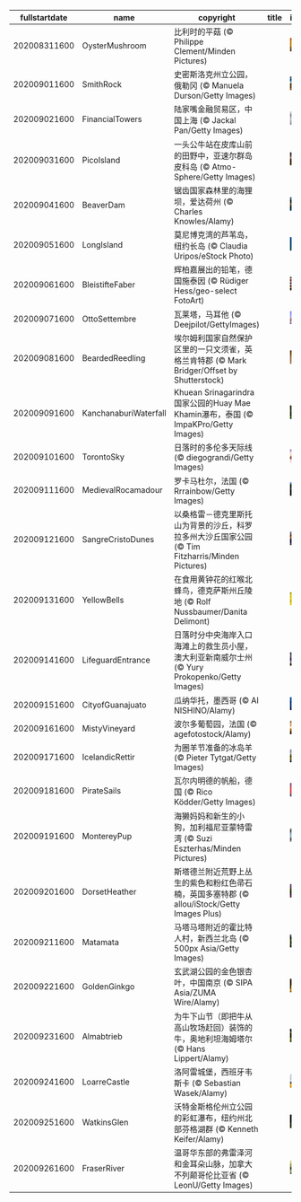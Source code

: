 |fullstartdate|name|copyright|title|image|
|--|--|--|--|--|
202008311600|OysterMushroom|比利时的平菇 (© Philippe Clement/Minden Pictures)||![](/zh-CN/2020/09/202008311600OysterMushroom.jpg)|
202009011600|SmithRock|史密斯洛克州立公园，俄勒冈 (© Manuela Durson/Getty Images)||![](/zh-CN/2020/09/202009011600SmithRock.jpg)|
202009021600|FinancialTowers|陆家嘴金融贸易区，中国上海 (© Jackal Pan/Getty Images)||![](/zh-CN/2020/09/202009021600FinancialTowers.jpg)|
202009031600|PicoIsland|一头公牛站在皮库山前的田野中，亚速尔群岛皮科岛 (© Atmo-Sphere/Getty Images)||![](/zh-CN/2020/09/202009031600PicoIsland.jpg)|
202009041600|BeaverDam|锯齿国家森林里的海狸坝，爱达荷州 (© Charles Knowles/Alamy)||![](/zh-CN/2020/09/202009041600BeaverDam.jpg)|
202009051600|LongIsland|莫尼博克湾的芦苇岛，纽约长岛 (© Claudia Uripos/eStock Photo)||![](/zh-CN/2020/09/202009051600LongIsland.jpg)|
202009061600|BleistifteFaber|辉柏嘉展出的铅笔，德国施泰因 (© Rüdiger Hess/geo-select FotoArt)||![](/zh-CN/2020/09/202009061600BleistifteFaber.jpg)|
202009071600|OttoSettembre|瓦莱塔，马耳他 (© Deejpilot/GettyImages)||![](/zh-CN/2020/09/202009071600OttoSettembre.jpg)|
202009081600|BeardedReedling|埃尔姆利国家自然保护区里的一只文须雀，英格兰肯特郡 (© Mark Bridger/Offset by Shutterstock)||![](/zh-CN/2020/09/202009081600BeardedReedling.jpg)|
202009091600|KanchanaburiWaterfall|Khuean Srinagarindra国家公园的Huay Mae Khamin瀑布，泰国 (© ImpaKPro/Getty Images)||![](/zh-CN/2020/09/202009091600KanchanaburiWaterfall.jpg)|
202009101600|TorontoSky|日落时的多伦多天际线 (© diegograndi/Getty Images)||![](/zh-CN/2020/09/202009101600TorontoSky.jpg)|
202009111600|MedievalRocamadour|罗卡马杜尔，法国 (© Rrrainbow/Getty Images)||![](/zh-CN/2020/09/202009111600MedievalRocamadour.jpg)|
202009121600|SangreCristoDunes|以桑格雷－德克里斯托山为背景的沙丘，科罗拉多州大沙丘国家公园 (© Tim Fitzharris/Minden Pictures)||![](/zh-CN/2020/09/202009121600SangreCristoDunes.jpg)|
202009131600|YellowBells|在食用黄钟花的红喉北蜂鸟，德克萨斯州丘陵地 (© Rolf Nussbaumer/Danita Delimont)||![](/zh-CN/2020/09/202009131600YellowBells.jpg)|
202009141600|LifeguardEntrance|日落时分中央海岸入口海滩上的救生员小屋，澳大利亚新南威尔士州 (© Yury Prokopenko/Getty Images)||![](/zh-CN/2020/09/202009141600LifeguardEntrance.jpg)|
202009151600|CityofGuanajuato|瓜纳华托，墨西哥 (© AI NISHINO/Alamy)||![](/zh-CN/2020/09/202009151600CityofGuanajuato.jpg)|
202009161600|MistyVineyard|波尔多葡萄园，法国 (© agefotostock/Alamy)||![](/zh-CN/2020/09/202009161600MistyVineyard.jpg)|
202009171600|IcelandicRettir|为圈羊节准备的冰岛羊 (© Pieter Tytgat/Getty Images)||![](/zh-CN/2020/09/202009171600IcelandicRettir.jpg)|
202009181600|PirateSails|瓦尔内明德的帆船，德国 (© Rico Ködder/Getty Images)||![](/zh-CN/2020/09/202009181600PirateSails.jpg)|
202009191600|MontereyPup|海獭妈妈和新生的小狗，加利福尼亚蒙特雷湾 (© Suzi Eszterhas/Minden Pictures)||![](/zh-CN/2020/09/202009191600MontereyPup.jpg)|
202009201600|DorsetHeather|斯塔德兰附近荒野上丛生的紫色和粉红色帚石楠，英国多塞特郡 (© allou/iStock/Getty Images Plus)||![](/zh-CN/2020/09/202009201600DorsetHeather.jpg)|
202009211600|Matamata|马塔马塔附近的霍比特人村，新西兰北岛 (© 500px Asia/Getty Images)||![](/zh-CN/2020/09/202009211600Matamata.jpg)|
202009221600|GoldenGinkgo|玄武湖公园的金色银杏叶，中国南京 (© SIPA Asia/ZUMA Wire/Alamy)||![](/zh-CN/2020/09/202009221600GoldenGinkgo.jpg)|
202009231600|Almabtrieb|为牛下山节（即把牛从高山牧场赶回）装饰的牛，奥地利坦海姆塔尔 (© Hans Lippert/Alamy)||![](/zh-CN/2020/09/202009231600Almabtrieb.jpg)|
202009241600|LoarreCastle|洛阿雷城堡，西班牙韦斯卡 (© Sebastian Wasek/Alamy)||![](/zh-CN/2020/09/202009241600LoarreCastle.jpg)|
202009251600|WatkinsGlen|沃特金斯格伦州立公园的彩虹瀑布，纽约州北部芬格湖群 (© Kenneth Keifer/Alamy)||![](/zh-CN/2020/09/202009251600WatkinsGlen.jpg)|
202009261600|FraserRiver|温哥华东部的弗雷泽河和金耳朵山脉，加拿大不列颠哥伦比亚省 (© LeonU/Getty Images)||![](/zh-CN/2020/09/202009261600FraserRiver.jpg)|
